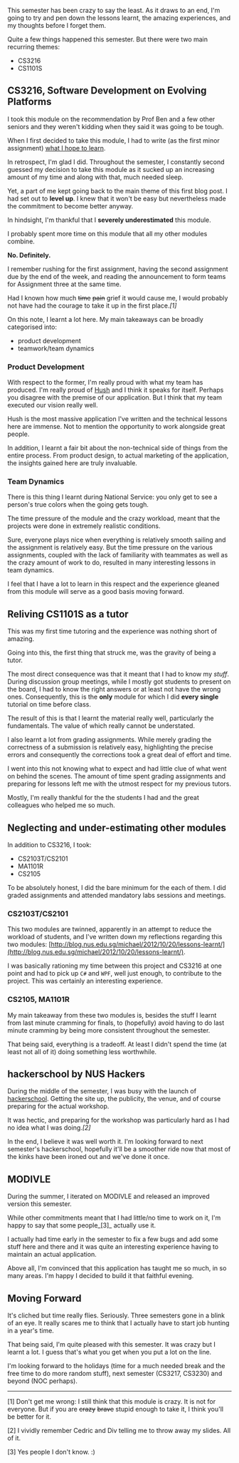 This semester has been crazy to say the least. As it draws to an end, I'm going to try and pen down the lessons learnt, the amazing experiences, and my thoughts before I forget them.

Quite a few things happened this semester.  But there were two main recurring themes:

- CS3216
- CS1101S

## CS3216, Software Development on Evolving Platforms
I took this module on the recommendation by Prof Ben and a few other seniors and they weren't kidding when they said it was going to be tough.

When I first decided to take this module, I had to write (as the first minor assignment) [what I hope to learn](/blog/what-i-hope-to-learn).

In retrospect, I'm glad I did. Throughout the semester, I constantly second guessed my decision to take this module as it sucked up an increasing amount of my time and along with that, much needed sleep.

Yet, a part of me kept going back to the main theme of this first blog post. I had set out to __level up__. I knew that it won't be easy but nevertheless made the commitment to become better anyway.

In hindsight, I'm thankful that I __severely underestimated__ this module.

I probably spent more time on this module that all my other modules combine.

__No. Definitely.__

I remember rushing for the first assignment, having the second assignment due by the end of the week, and reading the announcement to form teams for Assignment three at the same time.

Had I known how much <del>time</del> <del>pain</del> grief it would cause me, I would probably not have had the courage to take it up in the first place._[1]_

On this note, I learnt a lot here. My main takeaways can be broadly categorised into:

- product development
- teamwork/team dynamics

### Product Development
With respect to the former, I'm really proud with what my team has produced. I'm really proud of [Hush](http://hush.sh) and I think it speaks for itself. Perhaps you disagree with the premise of our application. But I think that my team executed our vision really well.

Hush is the most massive application I've written and the technical lessons here are immense. Not to mention the opportunity to work alongside great people.

In addition, I learnt a fair bit about the non-technical side of things from the entire process. From product design, to actual marketing of the application, the insights gained here are truly invaluable.

### Team Dynamics
There is this thing I learnt during National Service: you only get to see a person's true colors when the going gets tough.

The time pressure of the module and the crazy workload, meant that the projects were done in extremely realistic conditions.

Sure, everyone plays nice when everything is relatively smooth sailing and the assignment is relatively easy. But the time pressure on the various assignments, coupled with the lack of familiarity with teammates as well as the crazy amount of work to do, resulted in many interesting lessons in team dynamics.

I feel that I have a lot to learn in this respect and the experience gleaned from this module will serve as a good basis moving forward.

## Reliving CS1101S as a tutor
This was my first time tutoring and the experience was nothing short of amazing.

Going into this, the first thing that struck me, was the gravity of being a tutor.

The most direct consequence was that it meant that I had to know my _stuff_. During discussion group meetings, while I mostly got students to present on the board, I had to know the right answers or at least not have the wrong ones. Consequently, this is the __only__ module for which I did __every single__ tutorial on time before class.

The result of this is that I learnt the material really well, particularly the fundamentals. The value of which really cannot be understated.

I also learnt a lot from grading assignments. While merely grading the correctness of a submission is relatively easy, highlighting the precise errors and consequently the corrections took a great deal of effort and time.

I went into this not knowing what to expect and had little clue of what went on behind the scenes. The amount of time spent grading assignments and preparing for lessons left me with the utmost respect for my previous tutors.

Mostly, I'm really thankful for the the students I had and the great colleagues who helped me so much.

## Neglecting and under-estimating other modules
In addition to CS3216, I took:

- CS2103T/CS2101
- MA1101R
- CS2105

To be absolutely honest, I did the bare minimum for the each of them. I did graded assignments and attended mandatory labs sessions and meetings.

### CS2103T/CS2101
This two modules are twinned, apparently in an attempt to reduce the workload of students, and I've written down my reflections regarding this two modules: [http://blog.nus.edu.sg/michael/2012/10/20/lessons-learnt/](http://blog.nus.edu.sg/michael/2012/10/20/lessons-learnt/).

I was basically rationing my time between this project and CS3216 at one point and had to pick up `C#` and `WPF`, well just enough, to contribute to the project. This was certainly an interesting experience.

### CS2105, MA1101R
My main takeaway from these two modules is, besides the stuff I learnt from last minute cramming for finals, to (hopefully) avoid having to do last minute cramming by being more consistent throughout the semester.

That being said, everything is a tradeoff. At least I didn't spend the time (at least not all of it) doing something less worthwhile.

## hackerschool by NUS Hackers
During the middle of the semester, I was busy with the launch of [hackerschool](http://school.nushackers.org). Getting the site up, the publicity, the venue, and of course preparing for the actual workshop.

It was hectic, and preparing for the workshop was particularly hard as I had no idea what I was doing._[2]_

In the end, I believe it was well worth it. I'm looking forward to next semester's hackerschool, hopefully it'll be a smoother ride now that most of the kinks have been ironed out and we've done it once.

## MODIVLE
During the summer, I iterated on MODIVLE and released an improved version this semester.

While other commitments meant that I had little/no time to work  on it, I'm happy to say that some people_[3]_ actually use it.

I actually had time early in the semester to fix a few bugs and add some stuff here and there and it was quite an interesting experience having to maintain an actual application.

Above all, I'm convinced that this application has taught me so much, in so many areas. I'm happy I decided to build it that faithful evening.

## Moving Forward
It's cliched but time really flies. Seriously. Three semesters gone in a blink of an eye. It really scares me to think that I actually have to start job hunting in a year's time.

That being said, I'm quite pleased with this semester. It was crazy but I learnt a lot. I guess that's what you get when you put a lot on the line.

I'm looking forward to the holidays (time for a much needed break and the free time to do more random stuff), next semester (CS3217, CS3230) and beyond (NOC perhaps).

---
  
[1] Don't get me wrong: I still think that this module is crazy. It is not for everyone. But if you are <del>crazy</del> <del>brave</del> stupid enough to take it, I think you'll be better for it.

[2] I vividly remember Cedric and Div telling me to throw away my slides. All of it.

[3] Yes people I don't know. :)
